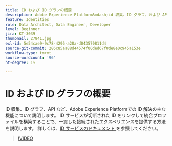 ```yaml
---
title: ID および ID グラフの概要
description: Adobe Experience Platform&mdash;id 収集、ID グラフ、および API における ID 解決の主な機能について説明します。 ID サービスが切断された ID をリンクして統合プロファイルを構築することで、一貫した接続されたエクスペリエンスを提供する方法を説明します。
feature: Identities
role: Data Architect, Data Engineer, Developer
level: Beginner
jira: KT-3039
thumbnail: 27841.jpg
exl-id: 5e54cae9-9c78-4296-a28a-d043570811d4
source-git-commit: 286c85aa88d44574f00ded67f0de8e0c945a153e
workflow-type: tm+mt
source-wordcount: '96'
ht-degree: 1%

---
```


# ID および ID グラフの概要

ID 収集、ID グラフ、API など、Adobe Experience Platformでの ID 解決の主な機能について説明します。 ID サービスが切断された ID をリンクして統合プロファイルを構築することで、一貫した接続されたエクスペリエンスを提供する方法を説明します。 詳しくは、[ID サービスのドキュメント ](https://experienceleague.adobe.com/docs/experience-platform/identity/home.html?lang=ja) を参照してください。

>[!VIDEO](https://video.tv.adobe.com/v/27841?learn=on&enablevpops)

